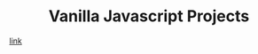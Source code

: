 # <h1 align="center"> Vanilla Javascript Projects </h1>
[link](https://github.com/GulsenZalova/Vanilla-Javascript-Projects/ColorFlipper.git)
